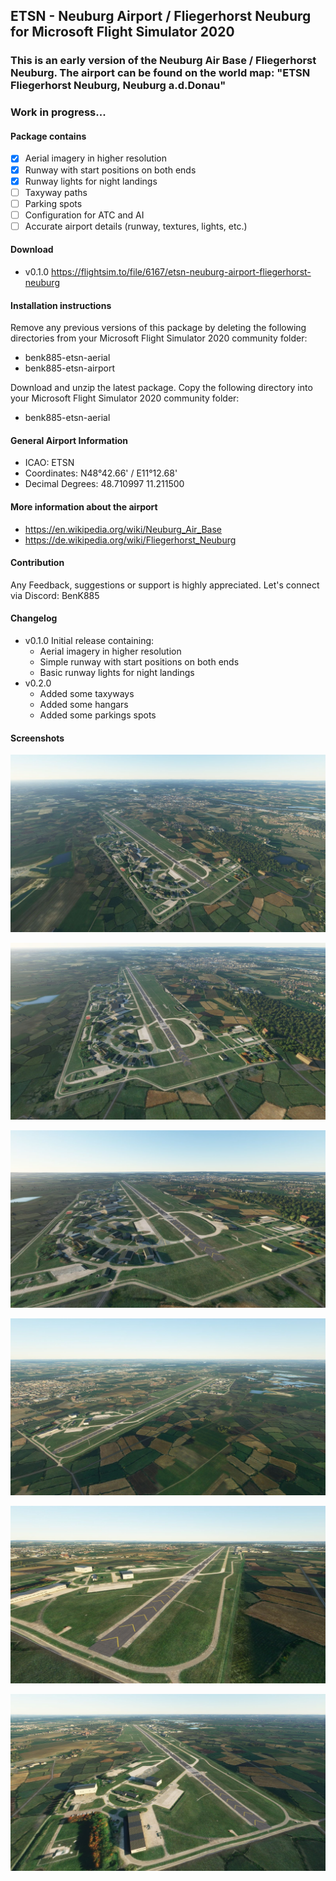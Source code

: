 ## ETSN - Neuburg Airport / Fliegerhorst Neuburg for Microsoft Flight Simulator 2020

### This is an early version of the Neuburg Air Base / Fliegerhorst Neuburg. The airport can be found on the world map: "ETSN Fliegerhorst Neuburg, Neuburg a.d.Donau"
### Work in progress... 

#### Package contains
- [x] Aerial imagery in higher resolution
- [x] Runway with start positions on both ends
- [x] Runway lights for night landings
- [ ] Taxyway paths
- [ ] Parking spots
- [ ] Configuration for ATC and AI
- [ ] Accurate airport details (runway, textures, lights, etc.)

#### Download
* v0.1.0 https://flightsim.to/file/6167/etsn-neuburg-airport-fliegerhorst-neuburg

#### Installation instructions
  Remove any previous versions of this package by deleting the following directories from your Microsoft Flight Simulator 2020 community folder:
  * benk885-etsn-aerial
  * benk885-etsn-airport

  Download and unzip the latest package. Copy the following directory into your Microsoft Flight Simulator 2020 community folder:
  * benk885-etsn-aerial

#### General Airport Information
* ICAO:              ETSN
* Coordinates:       N48°42.66' / E11°12.68'
* Decimal Degrees:   48.710997 11.211500

#### More information about the airport
* https://en.wikipedia.org/wiki/Neuburg_Air_Base
* https://de.wikipedia.org/wiki/Fliegerhorst_Neuburg

#### Contribution
Any Feedback, suggestions or support is highly appreciated. Let's connect via Discord: BenK885

#### Changelog
* v0.1.0
  Initial release containing:
  * Aerial imagery in higher resolution
  * Simple runway with start positions on both ends
  * Basic runway lights for night landings
* v0.2.0
  * Added some taxyways
  * Added some hangars
  * Added some parkings spots

#### Screenshots

![ETSN Airport Neuburg Screenshot 001](https://github.com/BenK885/msfs2020_airport_etsn/raw/main/Screenshots/Screenshot_001.jpg)

![ETSN Airport Neuburg Screenshot 001](https://github.com/BenK885/msfs2020_airport_etsn/raw/main/Screenshots/Screenshot_002.jpg)

![ETSN Airport Neuburg Screenshot 001](https://github.com/BenK885/msfs2020_airport_etsn/raw/main/Screenshots/Screenshot_003.jpg)

![ETSN Airport Neuburg Screenshot 001](https://github.com/BenK885/msfs2020_airport_etsn/raw/main/Screenshots/Screenshot_004.jpg)

![ETSN Airport Neuburg Screenshot 001](https://github.com/BenK885/msfs2020_airport_etsn/raw/main/Screenshots/Screenshot_005.jpg)

![ETSN Airport Neuburg Screenshot 001](https://github.com/BenK885/msfs2020_airport_etsn/raw/main/Screenshots/Screenshot_006.jpg)
